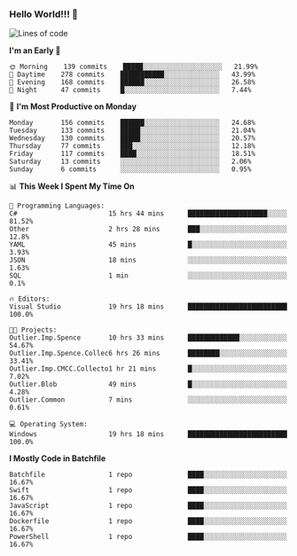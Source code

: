 ### Hello World!!! 👋

<!--
**kekotek/kekotek** is a ✨ _special_ ✨ repository because its `README.md` (this file) appears on your GitHub profile.

Here are some ideas to get you started:

- 🔭 I’m currently working on ...
- 🌱 I’m currently learning ...
- 👯 I’m looking to collaborate on ...
- 🤔 I’m looking for help with ...
- 💬 Ask me about ...
- 📫 How to reach me: ...
- 😄 Pronouns: ...
- ⚡ Fun fact: ...
-->

<!--START_SECTION:waka-->
![Lines of code](https://img.shields.io/badge/From%20Hello%20World%20I%27ve%20Written-18753%20lines%20of%20code-blue)

**I'm an Early 🐤** 

```text
🌞 Morning    139 commits    █████░░░░░░░░░░░░░░░░░░░░   21.99% 
🌆 Daytime    278 commits    ███████████░░░░░░░░░░░░░░   43.99% 
🌃 Evening    168 commits    ██████░░░░░░░░░░░░░░░░░░░   26.58% 
🌙 Night      47 commits     █░░░░░░░░░░░░░░░░░░░░░░░░   7.44%

```
📅 **I'm Most Productive on Monday** 

```text
Monday       156 commits    ██████░░░░░░░░░░░░░░░░░░░   24.68% 
Tuesday      133 commits    █████░░░░░░░░░░░░░░░░░░░░   21.04% 
Wednesday    130 commits    █████░░░░░░░░░░░░░░░░░░░░   20.57% 
Thursday     77 commits     ███░░░░░░░░░░░░░░░░░░░░░░   12.18% 
Friday       117 commits    ████░░░░░░░░░░░░░░░░░░░░░   18.51% 
Saturday     13 commits     ░░░░░░░░░░░░░░░░░░░░░░░░░   2.06% 
Sunday       6 commits      ░░░░░░░░░░░░░░░░░░░░░░░░░   0.95%

```


📊 **This Week I Spent My Time On** 

```text
💬 Programming Languages: 
C#                       15 hrs 44 mins      ████████████████████░░░░░   81.52% 
Other                    2 hrs 28 mins       ███░░░░░░░░░░░░░░░░░░░░░░   12.8% 
YAML                     45 mins             █░░░░░░░░░░░░░░░░░░░░░░░░   3.93% 
JSON                     18 mins             ░░░░░░░░░░░░░░░░░░░░░░░░░   1.63% 
SQL                      1 min               ░░░░░░░░░░░░░░░░░░░░░░░░░   0.1%

🔥 Editors: 
Visual Studio            19 hrs 18 mins      █████████████████████████   100.0%

🐱‍💻 Projects: 
Outlier.Imp.Spence       10 hrs 33 mins      █████████████░░░░░░░░░░░░   54.67% 
Outlier.Imp.Spence.Collec6 hrs 26 mins       ████████░░░░░░░░░░░░░░░░░   33.41% 
Outlier.Imp.CMCC.Collecto1 hr 21 mins        █░░░░░░░░░░░░░░░░░░░░░░░░   7.02% 
Outlier.Blob             49 mins             █░░░░░░░░░░░░░░░░░░░░░░░░   4.28% 
Outlier.Common           7 mins              ░░░░░░░░░░░░░░░░░░░░░░░░░   0.61%

💻 Operating System: 
Windows                  19 hrs 18 mins      █████████████████████████   100.0%

```

**I Mostly Code in Batchfile** 

```text
Batchfile                1 repo              ████░░░░░░░░░░░░░░░░░░░░░   16.67% 
Swift                    1 repo              ████░░░░░░░░░░░░░░░░░░░░░   16.67% 
JavaScript               1 repo              ████░░░░░░░░░░░░░░░░░░░░░   16.67% 
Dockerfile               1 repo              ████░░░░░░░░░░░░░░░░░░░░░   16.67% 
PowerShell               1 repo              ████░░░░░░░░░░░░░░░░░░░░░   16.67%

```



<!--END_SECTION:waka-->
